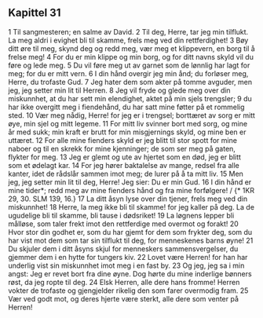 ## Kapittel 31

1 Til sangmesteren; en salme av David.
2 Til deg, Herre, tar jeg min tilflukt. La meg aldri i evighet bli til skamme, frels meg ved din rettferdighet!
3 Bøy ditt øre til meg, skynd deg og redd meg, vær meg et klippevern, en borg til å frelse meg!
4 For du er min klippe og min borg, og for ditt navns skyld vil du føre og lede meg.
5 Du vil føre meg ut av garnet som de lønnlig har lagt for meg; for du er mitt vern.
6 I din hånd overgir jeg min ånd; du forløser meg, Herre, du trofaste Gud.
7 Jeg hater dem som akter på tomme avguder, men jeg, jeg setter min lit til Herren.
8 Jeg vil fryde og glede meg over din miskunnhet, at du har sett min elendighet, aktet på min sjels trengsler;
9 du har ikke overgitt meg i fiendehånd, du har satt mine føtter på et rommelig sted.
10 Vær meg nådig, Herre! for jeg er i trengsel; borttæret av sorg er mitt øye, min sjel og mitt legeme.
11 For mitt liv svinner bort med sorg, og mine år med sukk; min kraft er brutt for min misgjernings skyld, og mine ben er uttæret.
12 For alle mine fienders skyld er jeg blitt til stor spott for mine naboer og til en skrekk for mine kjenninger; de som ser meg på gaten, flykter for meg.
13 Jeg er glemt og ute av hjertet som en død, jeg er blitt som et ødelagt kar.
14 For jeg hører baktalelse av mange, redsel fra alle kanter, idet de rådslår sammen imot meg; de lurer på å ta mitt liv.
15 Men jeg, jeg setter min lit til deg, Herre! Jeg sier: Du er min Gud.
16 I din hånd er mine tider*; redd meg av mine fienders hånd og fra mine forfølgere! / {* 1KR 29, 30. SLM 139, 16.}
17 La ditt åsyn lyse over din tjener, frels meg ved din miskunnhet!
18 Herre, la meg ikke bli til skamme! for jeg kaller på deg. La de ugudelige bli til skamme, bli tause i dødsriket!
19 La løgnens lepper bli målløse, som taler frekt imot den rettferdige med overmot og forakt!
20 Hvor stor din godhet er, som du har gjemt for dem som frykter deg, som du har vist mot dem som tar sin tilflukt til deg, for menneskenes barns øyne!
21 Du skjuler dem i ditt åsyns skjul for menneskers sammensvergelser, du gjemmer dem i en hytte for tungers kiv.
22 Lovet være Herren! for han har underlig vist sin miskunnhet imot meg i en fast by.
23 Og jeg, jeg sa i min angst: Jeg er revet bort fra dine øyne. Dog hørte du mine inderlige bønners røst, da jeg ropte til deg.
24 Elsk Herren, alle dere hans fromme! Herren vokter de trofaste og gjengjelder rikelig den som farer overmodig fram.
25 Vær ved godt mot, og deres hjerte være sterkt, alle dere som venter på Herren!
